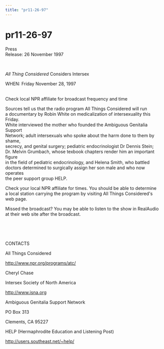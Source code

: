 ```yaml
---
title: "pr11-26-97"
---
```


# pr11-26-97

  
 Press  
Release: 26 November 1997  
  
  
&nbsp;  
  


_All Thing Considered_ Considers Intersex  
  


WHEN: Friday November 28, 1997  
  
&nbsp;&nbsp;&nbsp;&nbsp;&nbsp;&nbsp;&nbsp;&nbsp;&nbsp;&nbsp;&nbsp;&nbsp;  
Check local NPR affiliate for broadcast frequency and time  
  


Sources tell us that the radio program All Things Considered will run  
a documentary by Robin White on medicalization of intersexuality this Friday.  
White interviewed the mother who founded the Ambiguous Genitalia Support  
Network; adult intersexuals who spoke about the harm done to them by shame,  
secrecy, and genital surgery; pediatric endocrinologist Dr Dennis Stein;  
Dr. Melvin Grumbach, whose texbook chapters render him an important figure  
in the field of pediatric endocrinology, and Helena Smith, who battled  
doctors determined to surgically assign her son male and who now operates  
the peer support group HELP.  
  


Check your local NPR affiliate for times. You should be able to determine  
a local station carrying the program by visiting All Things Considered's  
web page.  
  


Missed the broadcast? You may be able to listen to the show in RealAudio  
at their web site after the broadcast.  
  
&nbsp;  
  
&nbsp;  
  


CONTACTS  
  


All Things Considered  
  
http://www.npr.org/programs/atc/  
  


Cheryl Chase  
  
Intersex Society of North America  
  
http://www.isna.org  
  


Ambiguous Genitalia Support Network  
  
PO Box 313  
  
Clements, CA 95227  
  


HELP (Hermaphrodite Education and Listening Post)  
  
http://users.southeast.net/~help/  
  


###  
  
&nbsp;  
  
&nbsp;  
  
&nbsp;  
  
&nbsp;